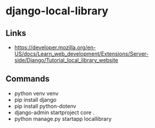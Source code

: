 # django-local-library

## Links
- https://developer.mozilla.org/en-US/docs/Learn_web_development/Extensions/Server-side/Django/Tutorial_local_library_website

## Commands
- python venv venv
- pip install django
- pip install python-dotenv
- django-admin startproject core .
- python manage.py startapp locallibrary